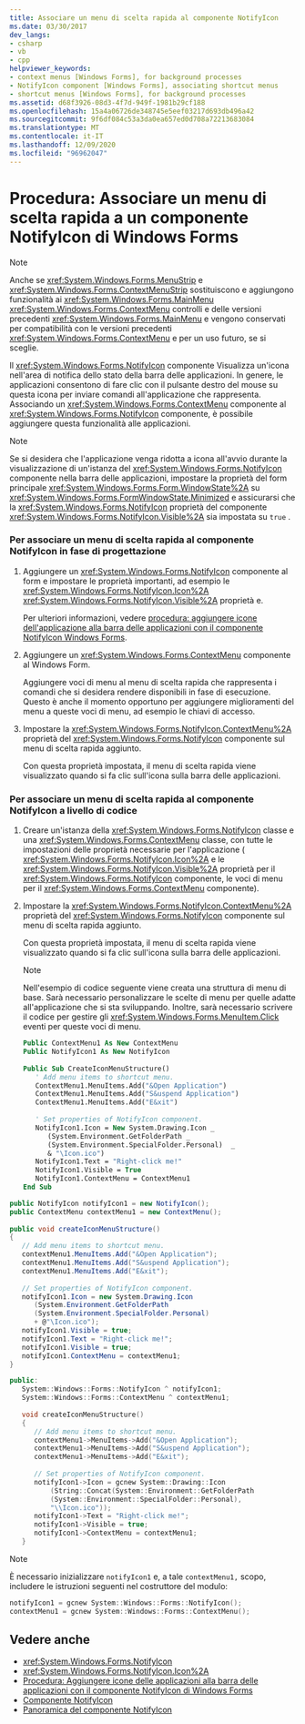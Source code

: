 ```yaml
---
title: Associare un menu di scelta rapida al componente NotifyIcon
ms.date: 03/30/2017
dev_langs:
- csharp
- vb
- cpp
helpviewer_keywords:
- context menus [Windows Forms], for background processes
- NotifyIcon component [Windows Forms], associating shortcut menus
- shortcut menus [Windows Forms], for background processes
ms.assetid: d68f3926-08d3-4f7d-949f-1981b29cf188
ms.openlocfilehash: 15a4a06726de348745e5eef03217d693db496a42
ms.sourcegitcommit: 9f6df084c53a3da0ea657ed0d708a72213683084
ms.translationtype: MT
ms.contentlocale: it-IT
ms.lasthandoff: 12/09/2020
ms.locfileid: "96962047"
---
```

# <a name="how-to-associate-a-shortcut-menu-with-a-windows-forms-notifyicon-component"></a>Procedura: Associare un menu di scelta rapida a un componente NotifyIcon di Windows Forms
> [!NOTE]
> Anche se <xref:System.Windows.Forms.MenuStrip> e <xref:System.Windows.Forms.ContextMenuStrip> sostituiscono e aggiungono funzionalità ai <xref:System.Windows.Forms.MainMenu> <xref:System.Windows.Forms.ContextMenu> controlli e delle versioni precedenti <xref:System.Windows.Forms.MainMenu> e vengono conservati per compatibilità con le versioni precedenti <xref:System.Windows.Forms.ContextMenu> e per un uso futuro, se si sceglie.  
  
 Il <xref:System.Windows.Forms.NotifyIcon> componente Visualizza un'icona nell'area di notifica dello stato della barra delle applicazioni. In genere, le applicazioni consentono di fare clic con il pulsante destro del mouse su questa icona per inviare comandi all'applicazione che rappresenta. Associando un <xref:System.Windows.Forms.ContextMenu> componente al <xref:System.Windows.Forms.NotifyIcon> componente, è possibile aggiungere questa funzionalità alle applicazioni.  
  
> [!NOTE]
> Se si desidera che l'applicazione venga ridotta a icona all'avvio durante la visualizzazione di un'istanza del <xref:System.Windows.Forms.NotifyIcon> componente nella barra delle applicazioni, impostare la proprietà del form principale <xref:System.Windows.Forms.Form.WindowState%2A> su <xref:System.Windows.Forms.FormWindowState.Minimized> e assicurarsi che la <xref:System.Windows.Forms.NotifyIcon> proprietà del componente <xref:System.Windows.Forms.NotifyIcon.Visible%2A> sia impostata su `true` .  
  
### <a name="to-associate-a-shortcut-menu-with-the-notifyicon-component-at-design-time"></a>Per associare un menu di scelta rapida al componente NotifyIcon in fase di progettazione  
  
1. Aggiungere un <xref:System.Windows.Forms.NotifyIcon> componente al form e impostare le proprietà importanti, ad esempio le <xref:System.Windows.Forms.NotifyIcon.Icon%2A> <xref:System.Windows.Forms.NotifyIcon.Visible%2A> proprietà e.  
  
     Per ulteriori informazioni, vedere [procedura: aggiungere icone dell'applicazione alla barra delle applicazioni con il componente NotifyIcon Windows Forms](app-icons-to-the-taskbar-with-wf-notifyicon.md).  
  
2. Aggiungere un <xref:System.Windows.Forms.ContextMenu> componente al Windows Form.  
  
     Aggiungere voci di menu al menu di scelta rapida che rappresenta i comandi che si desidera rendere disponibili in fase di esecuzione. Questo è anche il momento opportuno per aggiungere miglioramenti del menu a queste voci di menu, ad esempio le chiavi di accesso.  
  
3. Impostare la <xref:System.Windows.Forms.NotifyIcon.ContextMenu%2A> proprietà del <xref:System.Windows.Forms.NotifyIcon> componente sul menu di scelta rapida aggiunto.  
  
     Con questa proprietà impostata, il menu di scelta rapida viene visualizzato quando si fa clic sull'icona sulla barra delle applicazioni.  
  
### <a name="to-associate-a-shortcut-menu-with-the-notifyicon-component-programmatically"></a>Per associare un menu di scelta rapida al componente NotifyIcon a livello di codice  
  
1. Creare un'istanza della <xref:System.Windows.Forms.NotifyIcon> classe e una <xref:System.Windows.Forms.ContextMenu> classe, con tutte le impostazioni delle proprietà necessarie per l'applicazione ( <xref:System.Windows.Forms.NotifyIcon.Icon%2A> e le <xref:System.Windows.Forms.NotifyIcon.Visible%2A> proprietà per il <xref:System.Windows.Forms.NotifyIcon> componente, le voci di menu per il <xref:System.Windows.Forms.ContextMenu> componente).  
  
2. Impostare la <xref:System.Windows.Forms.NotifyIcon.ContextMenu%2A> proprietà del <xref:System.Windows.Forms.NotifyIcon> componente sul menu di scelta rapida aggiunto.  
  
     Con questa proprietà impostata, il menu di scelta rapida viene visualizzato quando si fa clic sull'icona sulla barra delle applicazioni.  
  
    > [!NOTE]
    > Nell'esempio di codice seguente viene creata una struttura di menu di base. Sarà necessario personalizzare le scelte di menu per quelle adatte all'applicazione che si sta sviluppando. Inoltre, sarà necessario scrivere il codice per gestire gli <xref:System.Windows.Forms.MenuItem.Click> eventi per queste voci di menu.  
  
    ```vb  
    Public ContextMenu1 As New ContextMenu  
    Public NotifyIcon1 As New NotifyIcon  
  
    Public Sub CreateIconMenuStructure()  
       ' Add menu items to shortcut menu.  
       ContextMenu1.MenuItems.Add("&Open Application")  
       ContextMenu1.MenuItems.Add("S&uspend Application")  
       ContextMenu1.MenuItems.Add("E&xit")  
  
       ' Set properties of NotifyIcon component.  
       NotifyIcon1.Icon = New System.Drawing.Icon _
          (System.Environment.GetFolderPath _
          (System.Environment.SpecialFolder.Personal)  _
          & "\Icon.ico")  
       NotifyIcon1.Text = "Right-click me!"  
       NotifyIcon1.Visible = True  
       NotifyIcon1.ContextMenu = ContextMenu1  
    End Sub  
    ```  
  
```csharp  
public NotifyIcon notifyIcon1 = new NotifyIcon();  
public ContextMenu contextMenu1 = new ContextMenu();  
  
public void createIconMenuStructure()  
{  
   // Add menu items to shortcut menu.  
   contextMenu1.MenuItems.Add("&Open Application");  
   contextMenu1.MenuItems.Add("S&uspend Application");  
   contextMenu1.MenuItems.Add("E&xit");  
  
   // Set properties of NotifyIcon component.  
   notifyIcon1.Icon = new System.Drawing.Icon  
      (System.Environment.GetFolderPath  
      (System.Environment.SpecialFolder.Personal)  
      + @"\Icon.ico");  
   notifyIcon1.Visible = true;  
   notifyIcon1.Text = "Right-click me!";  
   notifyIcon1.Visible = true;  
   notifyIcon1.ContextMenu = contextMenu1;  
}  
```  
  
```cpp  
public:  
   System::Windows::Forms::NotifyIcon ^ notifyIcon1;  
   System::Windows::Forms::ContextMenu ^ contextMenu1;  
  
   void createIconMenuStructure()  
   {  
      // Add menu items to shortcut menu.  
      contextMenu1->MenuItems->Add("&Open Application");  
      contextMenu1->MenuItems->Add("S&uspend Application");  
      contextMenu1->MenuItems->Add("E&xit");  
  
      // Set properties of NotifyIcon component.  
      notifyIcon1->Icon = gcnew System::Drawing::Icon  
          (String::Concat(System::Environment::GetFolderPath  
          (System::Environment::SpecialFolder::Personal),  
          "\\Icon.ico"));  
      notifyIcon1->Text = "Right-click me!";  
      notifyIcon1->Visible = true;  
      notifyIcon1->ContextMenu = contextMenu1;  
   }  
```  
  
> [!NOTE]
> È necessario inizializzare `notifyIcon1` e, a tale `contextMenu1,` scopo, includere le istruzioni seguenti nel costruttore del modulo:  
  
```cpp  
notifyIcon1 = gcnew System::Windows::Forms::NotifyIcon();  
contextMenu1 = gcnew System::Windows::Forms::ContextMenu();  
```  
  
## <a name="see-also"></a>Vedere anche

- <xref:System.Windows.Forms.NotifyIcon>
- <xref:System.Windows.Forms.NotifyIcon.Icon%2A>
- [Procedura: Aggiungere icone delle applicazioni alla barra delle applicazioni con il componente NotifyIcon di Windows Forms](app-icons-to-the-taskbar-with-wf-notifyicon.md)
- [Componente NotifyIcon](notifyicon-component-windows-forms.md)
- [Panoramica del componente NotifyIcon](notifyicon-component-overview-windows-forms.md)
